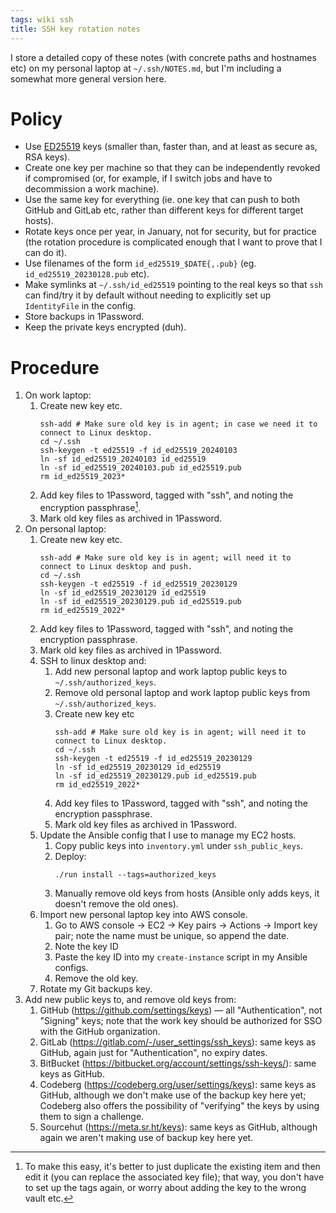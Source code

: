 ```yaml
---
tags: wiki ssh
title: SSH key rotation notes
---
```


I store a detailed copy of these notes (with concrete paths and hostnames etc) on my personal laptop at `~/.ssh/NOTES.md`, but I'm including a somewhat more general version here.

# Policy

-   Use [ED25519](https://en.wikipedia.org/wiki/EdDSA) keys (smaller than, faster than, and at least as secure as, RSA keys).
-   Create one key per machine so that they can be independently revoked if compromised (or, for example, if I switch jobs and have to decommission a work machine).
-   Use the same key for everything (ie. one key that can push to both GitHub and GitLab etc, rather than different keys for different target hosts).
-   Rotate keys once per year, in January, not for security, but for practice (the rotation procedure is complicated enough that I want to prove that I can do it).
-   Use filenames of the form `id_ed25519_$DATE{,.pub}` (eg. `id_ed25519_20230128.pub` etc).
-   Make symlinks at `~/.ssh/id_ed25519` pointing to the real keys so that `ssh` can find/try it by default without needing to explicitly set up `IdentityFile` in the config.
-   Store backups in 1Password.
-   Keep the private keys encrypted (duh).

# Procedure

1.  On work laptop:
    1.  Create new key etc.
        ```
        ssh-add # Make sure old key is in agent; in case we need it to connect to Linux desktop.
        cd ~/.ssh
        ssh-keygen -t ed25519 -f id_ed25519_20240103
        ln -sf id_ed25519_20240103 id_ed25519
        ln -sf id_ed25519_20240103.pub id_ed25519.pub
        rm id_ed25519_2023*
        ```
    2.  Add key files to 1Password, tagged with "ssh", and noting the encryption passphrase[^trick].
    3.  Mark old key files as archived in 1Password.
2.  On personal laptop:
    1.  Create new key etc.
        ```
        ssh-add # Make sure old key is in agent; will need it to connect to Linux desktop and push.
        cd ~/.ssh
        ssh-keygen -t ed25519 -f id_ed25519_20230129
        ln -sf id_ed25519_20230129 id_ed25519
        ln -sf id_ed25519_20230129.pub id_ed25519.pub
        rm id_ed25519_2022*
        ```
    2.  Add key files to 1Password, tagged with "ssh", and noting the encryption passphrase.
    3.  Mark old key files as archived in 1Password.
    4.  SSH to linux desktop and:
        1.  Add new personal laptop and work laptop public keys to `~/.ssh/authorized_keys`.
        2.  Remove old personal laptop and work laptop public keys from `~/.ssh/authorized_keys`.
        3.  Create new key etc
            ```
            ssh-add # Make sure old key is in agent; will need it to connect to Linux desktop.
            cd ~/.ssh
            ssh-keygen -t ed25519 -f id_ed25519_20230129
            ln -sf id_ed25519_20230129 id_ed25519
            ln -sf id_ed25519_20230129.pub id_ed25519.pub
            rm id_ed25519_2022*
            ```
        4.  Add key files to 1Password, tagged with "ssh", and noting the encryption passphrase.
        5.  Mark old key files as archived in 1Password.
    5.  Update the Ansible config that I use to manage my EC2 hosts.
        1.  Copy public keys into `inventory.yml` under `ssh_public_keys`.
        2.  Deploy:
            ```
            ./run install --tags=authorized_keys
            ```
        3.  Manually remove old keys from hosts (Ansible only adds keys, it doesn't remove the old ones).
    6.  Import new personal laptop key into AWS console.
        1. Go to AWS console → EC2 → Key pairs → Actions → Import key pair; note the name must be unique, so append the date.
        2. Note the key ID
        3. Paste the key ID into my `create-instance` script in my Ansible configs.
        4. Remove the old key.
    7.  Rotate my Git backups key.
3.  Add new public keys to, and remove old keys from:
    1.  GitHub (https://github.com/settings/keys) — all "Authentication", not "Signing" keys; note that the work key should be authorized for SSO with the GitHub organization.
    2.  GitLab (https://gitlab.com/-/user_settings/ssh_keys): same keys as GitHub, again just for "Authentication", no expiry dates.
    3.  BitBucket (https://bitbucket.org/account/settings/ssh-keys/): same keys as GitHub.
    4.  Codeberg (https://codeberg.org/user/settings/keys): same keys as GitHub, although we don't make use of the backup key here yet; Codeberg also offers the possibility of "verifying" the keys by using them to sign a challenge.
    5.  Sourcehut (https://meta.sr.ht/keys): same keys as GitHub, although again we aren't making use of backup key here yet.

[^trick]: To make this easy, it's better to just duplicate the existing item and then edit it (you can replace the associated key file); that way, you don't have to set up the tags again, or worry about adding the key to the wrong vault etc.
